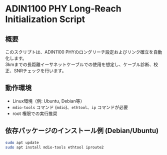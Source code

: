 # ADIN1100 PHY Long-Reach Initialization Script

## 概要
このスクリプトは、ADIN1100 PHYのロングリーチ設定およびリンク確立を自動化します。  
3kmまでの長距離イーサネットケーブルでの使用を想定し、ケーブル診断、校正、SNRチェックを行います。

## 動作環境
- Linux環境（例: Ubuntu, Debian等）
- `mdio-tools` コマンド (`mdio`)、`ethtool`、`ip` コマンドが必要
- root 権限での実行推奨

## 依存パッケージのインストール例 (Debian/Ubuntu)

```bash
sudo apt update
sudo apt install mdio-tools ethtool iproute2
